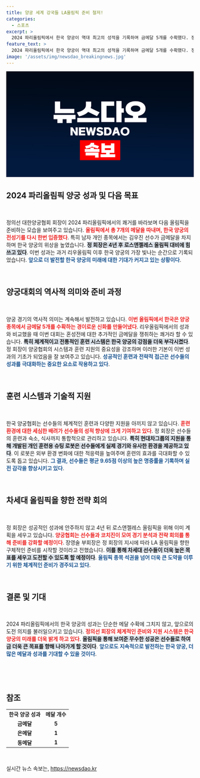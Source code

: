 ```yaml
---
title: 양궁 세계 강국들 LA올림픽 준비 철저!
categories:
  - 스포츠
excerpt: >
  2024 파리올림픽에서 한국 양궁이 역대 최고의 성적을 기록하며 금메달 5개를 수확했다. 정의선 회장은 이미 LA올림픽을 준비 중이며 선수들의 강점을 살린 체계적인 지원을 강조했다.
feature_text: >
  2024 파리올림픽에서 한국 양궁이 역대 최고의 성적을 기록하며 금메달 5개를 수확했다. 정의선 회장은 이미 LA올림픽을 준비 중이며 선수들의 강점을 살린 체계적인 지원을 강조했다.
image: '/assets/img/newsdao_breakingnews.jpg'
---
```


<p><img src="/assets/img/newsdao_breakingnews.jpg" alt="firstkoreanews 속보" /></p>

<h2 data-ke-size="size26">2024 파리올림픽 양궁 성과 및 다음 목표</h2>

<p data-ke-size="size16">&nbsp;</p>

<p>정의선 대한양궁협회 회장이 2024 파리올림픽에서의 쾌거를 바라보며 다음 올림픽을 준비하는 모습을 보여주고 있습니다. <b><span style="color: #ee2323;">올림픽에서 총 7개의 메달을 따내며, 한국 양궁의 전성기를 다시 한번 입증했다</span></b>. 특히 남자 개인 종목에서는 김우진 선수가 금메달을 차지하며 한국 양궁의 위상을 높였습니다. <b><span style="background-color: #21538527;">정 회장은 4년 후 로스앤젤레스 올림픽 대비에 힘쓰고 있다</span></b>. 이번 성과는 과거 리우올림픽 이후 한국 양궁의 가장 빛나는 순간으로 기록되었습니다. <b><span style="color: #1a5490;">앞으로 더 발전할 한국 양궁의 미래에 대한 기대가 커지고 있는 상황이다</span></b>.</p>

<p data-ke-size="size16">&nbsp;</p>

<h2 data-ke-size="size26">양궁대회의 역사적 의미와 준비 과정</h2>

<p data-ke-size="size16">&nbsp;</p>

<p>양궁 경기의 역사적 의미는 계속해서 발전하고 있습니다. <b><span style="color: #ee2323;">이번 올림픽에서 한국은 양궁 종목에서 금메달 5개를 수확하는 경이로운 신화를 만들어냈다</span></b>. 리우올림픽에서의 성과와 비교했을 때 이번 대회는 혼성전에 대한 추가적인 금메달을 쟁취하는 쾌거라 할 수 있습니다. <b><span style="background-color: #21538527;">특히 체계적이고 전통적인 훈련 시스템은 한국 양궁의 강점을 더욱 부각시켰다</span></b>. 정 회장이 양궁협회의 시스템과 훈련 지원의 중요성을 강조하며 이러한 기본이 이번 성과의 기초가 되었음을 잘 보여주고 있습니다. <b><span style="color: #1a5490;">성공적인 훈련과 전략적 접근은 선수들의 성과를 극대화하는 중요한 요소로 작용하고 있다</span></b>.</p>

<p data-ke-size="size16">&nbsp;</p>

<h2 data-ke-size="size26">훈련 시스템과 기술적 지원</h2>

<p data-ke-size="size16">&nbsp;</p>

<p>한국 양궁협회는 선수들의 체계적인 훈련과 다양한 지원을 아끼지 않고 있습니다. <b><span style="color: #ee2323;">훈련 환경에 대한 세심한 배려가 선수들의 성적 향상에 크게 기여하고 있다</span></b>. 정 회장은 선수들의 훈련과 숙소, 식사까지 통합적으로 관리하고 있습니다. <b><span style="background-color: #21538527;">특히 현대차그룹의 지원을 통해 개발된 개인 훈련용 슈팅 로봇은 선수들에게 실제 경기와 유사한 환경을 제공하고 있다</span></b>. 이 로봇은 외부 환경 변화에 대한 적응력을 높여주며 훈련의 효과를 극대화할 수 있도록 돕고 있습니다. <b><span style="color: #1a5490;">그 결과, 선수들은 평균 9.65점 이상의 높은 명중률을 기록하며 실전 감각을 향상시키고 있다</span></b>.</p>

<p data-ke-size="size16">&nbsp;</p>

<h2 data-ke-size="size26">차세대 올림픽을 향한 전략 회의</h2>

<p data-ke-size="size16">&nbsp;</p>

<p>정 회장은 성공적인 성과에 안주하지 않고 4년 뒤 로스앤젤레스 올림픽을 위해 이미 계획을 세우고 있습니다. <b><span style="color: #ee2323;">양궁협회는 선수들과 코치진이 모여 경기 분석과 전략 회의를 통해 준비를 강화할 예정이다</span></b>. 장영술 부회장은 정 회장의 지시에 따라 LA 올림픽을 향한 구체적인 준비를 시작할 것이라고 전했습니다. <b><span style="background-color: #21538527;">이를 통해 차세대 선수들이 더욱 높은 목표를 세우고 도전할 수 있도록 할 예정이다</span></b>. <b><span style="color: #1a5490;">올림픽 종목 석권을 넘어 더욱 큰 도약을 이루기 위한 체계적인 준비가 경주되고 있다</span></b>.</p>

<p data-ke-size="size16">&nbsp;</p>

<h2 data-ke-size="size26">결론 및 기대</h2>

<p data-ke-size="size16">&nbsp;</p>

<p>2024 파리올림픽에서의 한국 양궁의 성과는 단순한 메달 수확에 그치지 않고, 앞으로의 도전 의지를 불러일으키고 있습니다. <b><span style="color: #ee2323;">정의선 회장의 체계적인 준비와 지원 시스템은 한국 양궁의 미래를 더욱 밝게 하고 있다</span></b>. <b><span style="background-color: #21538527;">올림픽을 통해 보여준 무수한 성공은 선수들로 하여금 더욱 큰 목표를 향해 나아가게 할 것이다</span></b>. <b><span style="color: #1a5490;">앞으로도 지속적으로 발전하는 한국 양궁, 더 많은 메달과 성과를 기대할 수 있을 것이다</span></b>. <p data-ke-size="size16">&nbsp;</p></p>

<p><br></p>

<h2 data-ke-size="size26">참조</h2>

<table style="width:100%;">
  <tr>
    <td style="text-align: center; height: 17px;"><b>한국 양궁 성과</b></td>
    <td style="text-align: center; height: 17px;"><b>메달 개수</b></td>
  </tr>
  <tr>
    <td style="text-align: center; height: 17px;"><b>금메달</b></td>
    <td style="text-align: center; height: 17px;"><b>5</b></td>
  </tr>
  <tr>
    <td style="text-align: center; height: 17px;"><b>은메달</b></td>
    <td style="text-align: center; height: 17px;"><b>1</b></td>
  </tr>
  <tr>
    <td style="text-align: center; height: 17px;"><b>동메달</b></td>
    <td style="text-align: center; height: 17px;"><b>1</b></td>
  </tr>
</table>

<p data-ke-size="size16">&nbsp;</p>
실시간 뉴스 속보는, <a href="https://newsdao.kr" rel="dofollow">https://newsdao.kr</a>


